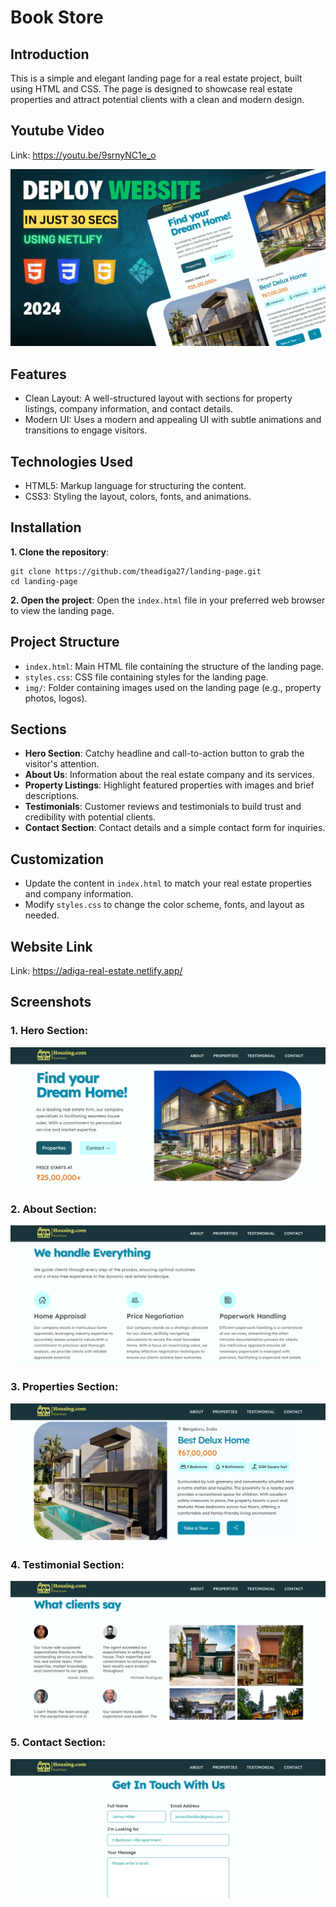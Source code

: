 # Book Store

## Introduction
This is a simple and elegant landing page for a real estate project, built using HTML and CSS. The page is designed to showcase real estate properties and attract potential clients with a clean and modern design.

## Youtube Video

Link: https://youtu.be/9srnyNC1e_o

![alt text](./img/readme/youtube-thumbnail.png)

## Features
* Clean Layout: A well-structured layout with sections for property listings, company information, and contact details.
* Modern UI: Uses a modern and appealing UI with subtle animations and transitions to engage visitors.

## Technologies Used
* HTML5: Markup language for structuring the content.
* CSS3: Styling the layout, colors, fonts, and animations.

## Installation
**1. Clone the repository**:
```
git clone https://github.com/theadiga27/landing-page.git
cd landing-page
```
**2. Open the project**: 
Open the `index.html` file in your preferred web browser to view the landing page.

## Project Structure
* `index.html`: Main HTML file containing the structure of the landing page.
* `styles.css`: CSS file containing styles for the landing page.
* `img/`: Folder containing images used on the landing page (e.g., property photos, logos).

## Sections
* **Hero Section**: Catchy headline and call-to-action button to grab the visitor's attention.
* **About Us**: Information about the real estate company and its services.
* **Property Listings**: Highlight featured properties with images and brief descriptions.
* **Testimonials**: Customer reviews and testimonials to build trust and credibility with potential clients.
* **Contact Section**: Contact details and a simple contact form for inquiries.

## Customization
* Update the content in `index.html` to match your real estate properties and company information.
* Modify `styles.css` to change the color scheme, fonts, and layout as needed.

## Website Link
Link: https://adiga-real-estate.netlify.app/ 

## Screenshots
### **1. Hero Section**: 
![alt text](./img/readme/hero.png)
### **2. About Section**:
![alt text](./img/readme/about.png)
### **3. Properties Section**:
![alt text](./img/readme/properties.png)
### **4. Testimonial Section**:
![alt text](./img/readme/testimonial.png)
### **5. Contact Section**:
![alt text](./img/readme/contact.png)
